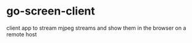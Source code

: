 # go-screen-client
client app to stream mjpeg streams and show them in the browser on a remote host
